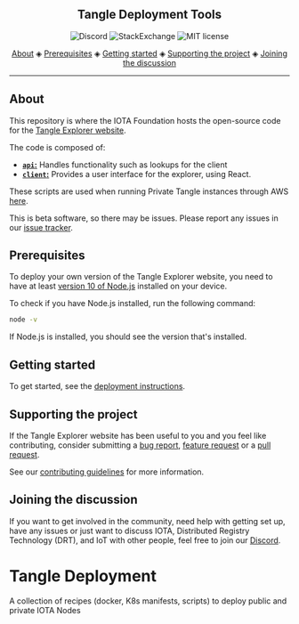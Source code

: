<h2 align="center">Tangle Deployment Tools</h2>

<p align="center">
  <a href="https://discord.iota.org/" style="text-decoration:none;"><img src="https://img.shields.io/badge/Discord-9cf.svg?logo=discord" alt="Discord"></a>
    <a href="https://iota.stackexchange.com/" style="text-decoration:none;"><img src="https://img.shields.io/badge/StackExchange-9cf.svg?logo=stackexchange" alt="StackExchange"></a>
    <a href="https://github.com/jmcanterafonseca-iota/IOTA-Tangle-Node-Deployment/blob/master/LICENSE" style="text-decoration:none;"><img src="https://img.shields.io/github/license/jmcanterafonseca-iota/IOTA-Tangle-Node-Deployment.svg" alt="MIT license"></a>
</p>
      
<p align="center">
  <a href="#about">About</a> ◈
  <a href="#prerequisites">Prerequisites</a> ◈
  <a href="#getting-started">Getting started</a> ◈
  <a href="#supporting-the-project">Supporting the project</a> ◈
  <a href="#joining-the-discussion">Joining the discussion</a> 
</p>

---

## About

This repository is where the IOTA Foundation hosts the open-source code for the [Tangle Explorer website](https://explorer.iota.org/).

The code is composed of:

- [**`api`:**](api/README.md) Handles functionality such as lookups for the client
- [**`client`:**](client/README.md) Provides a user interface for the explorer, using React.

These scripts are used when running Private Tangle instances through AWS [here](https://explorer-api.iota.org).

This is beta software, so there may be issues.
Please report any issues in our [issue tracker](https://github.com/iotaledger/explorer/issues/new).

## Prerequisites

To deploy your own version of the Tangle Explorer website, you need to have at least [version 10 of Node.js](https://nodejs.org/en/download/) installed on your device.

To check if you have Node.js installed, run the following command:

```bash
node -v
```

If Node.js is installed, you should see the version that's installed.

## Getting started

To get started, see the [deployment instructions](api/DEPLOYMENT.md).

## Supporting the project

If the Tangle Explorer website has been useful to you and you feel like contributing, consider submitting a [bug report](https://github.com/iotaledger/explorer/issues/new), [feature request](https://github.com/iotaledger/explorer/issues/new) or a [pull request](https://github.com/iotaledger/explorer/pulls/).

See our [contributing guidelines](.github/CONTRIBUTING.md) for more information.

## Joining the discussion

If you want to get involved in the community, need help with getting set up, have any issues or just want to discuss IOTA, Distributed Registry Technology (DRT), and IoT with other people, feel free to join our [Discord](https://discord.iota.org/).



# Tangle Deployment

A collection of recipes (docker, K8s manifests, scripts) to deploy public and private IOTA Nodes

